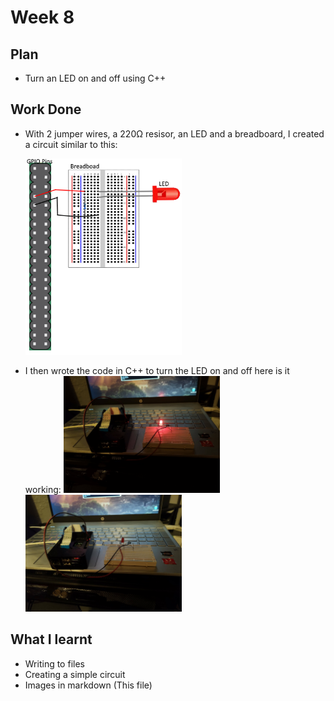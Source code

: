 # Week 8
## Plan
- Turn an LED on and off using C++
## Work Done
- With 2 jumper wires, a 220Ω resisor, an LED and a breadboard, I created a circuit similar to this:

    <img src = "Images/IMG_3.png"
    alt = "Image"
    width = 250>

- I then wrote the code in C++ to turn the LED on and off here is it working:
    <img src = "Images/IMG_1.jpg"
    alt = "Image"
    width = 250>
    <img src = "Images/IMG_2.jpg"
    alt = "Image"
    width = 250>

## What I learnt
- Writing to files
- Creating a simple circuit
- Images in markdown (This file)
